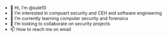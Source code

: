 - 👋 Hi, I’m @sule10
- 👀 I’m interested in compuert security and CEH and software engineering
- 🌱 I’m currently learning computer security and forensics
- 💞️ I’m looking to collaborate on security projects
- 📫 How to reach me on email 

<!---
sule10/sule10 is a ✨ special ✨ repository because its `README.md` (this file) appears on your GitHub profile.
You can click the Preview link to take a look at your changes.
--->
